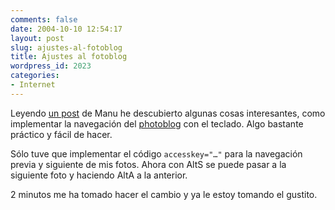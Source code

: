 ```yaml
---
comments: false
date: 2004-10-10 12:54:17
layout: post
slug: ajustes-al-fotoblog
title: Ajustes al fotoblog
wordpress_id: 2023
categories:
- Internet
---
```


Leyendo [un post](http://a.proletarium.org/post/439/) de Manu he descubierto algunas cosas interesantes, como implementar la navegación del [photoblog](http://www.minid.net/photoblog/) con el teclado. Algo bastante práctico y fácil de hacer.





Sólo tuve que implementar el código `accesskey="…"` para la navegación previa y siguiente de mis fotos. Ahora con AltS se puede pasar a la siguiente foto y haciendo AltA a la anterior.





2 minutos me ha tomado hacer el cambio y ya le estoy tomando el gustito.




 
